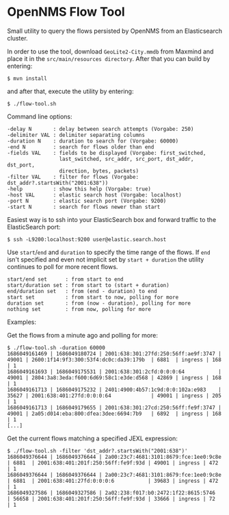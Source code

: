 # OpenNMS Flow Tool

Small utility to query the flows persisted by OpenNMS from an Elasticsearch cluster.

In order to use the tool, download `GeoLite2-City.mmdb` from Maxmind and place it in the `src/main/resources directory`. After that you can build by entering:

    $ mvn install

and after that, execute the utility by entering:

    $ ./flow-tool.sh

Command line options:

    -delay N       : delay between search attempts (Vorgabe: 250)
    -delimiter VAL : delimiter separating columns
    -duration N    : duration to search for (Vorgabe: 60000)
    -end N         : search for flows older than end
    -fields VAL    : fields to be displayed (Vorgabe: first_switched,
                     last_switched, src_addr, src_port, dst_addr, dst_port,
                     direction, bytes, packets)
    -filter VAL    : filter for flows (Vorgabe: dst_addr?.startsWith("2001:638"))
    -help          : show this help (Vorgabe: true)
    -host VAL      : elastic search host (Vorgabe: localhost)
    -port N        : elastic search port (Vorgabe: 9200)
    -start N       : search for flows newer than start

Easiest way is to ssh into your ElasticSearch box and forward traffic to the ElasticSearch port:

    $ ssh -L9200:localhost:9200 user@elastic.search.host

Use `start`/`end` and `duration` to specify the time range of the flows.
If `end` isn't specified and even not implicit set by `start + duration` the utility continues to poll for more recent flows.

    start/end set      : from start to end
    start/duration set : from start to (start + duration)
    end/duration set   : from (end - duration) to end
    start set          : from start to now, polling for more
    duration set       : from (now - duration), polling for more
    nothing set        : from now, polling for more

Examples:

Get the flows from a minute ago and polling for more:

    $ ./flow-tool.sh -duration 60000
    1686049161469 | 1686049180724 | 2001:638:301:27fd:250:56ff:ae9f:3747 | 49001 | 2600:1f14:9f3:300:53f4:dc0c:da39:179b  | 6881  | ingress | 168 | 1
    1686049161693 | 1686049175531 | 2001:638:301:2cfd:0:0:0:64           | 49001 | 2804:3a8:3eda:f600:6d69:58c1:e3de:d568 | 42869 | ingress | 168 | 1
    1686049161713 | 1686049175232 | 2401:4900:4b57:1c9d:0:0:102a:e983    | 35627 | 2001:638:401:27fd:0:0:0:64             | 49001 | ingress | 205 | 1
    1686049161713 | 1686049179655 | 2001:638:301:27cd:250:56ff:fe9f:3747 | 49001 | 2a05:d014:eba:800:dfea:3dee:6694:7b9   | 6892  | ingress | 168 | 1
    [...]

Get the current flows matching a specified JEXL expression:

    $ ./flow-tool.sh -filter 'dst_addr?.startsWith("2001:638")'
    1686049376644 | 1686049376644 | 2a00:23c7:4681:3101:8679:fce:1ee0:9c8e | 6881  | 2001:638:401:201f:250:56ff:fe9f:93d | 49001 | ingress | 472 | 1
    1686049376644 | 1686049376644 | 2a00:23c7:4681:3101:8679:fce:1ee0:9c8e | 6881  | 2001:638:401:27fd:0:0:0:6           | 39683 | ingress | 472 | 1
    1686049327586 | 1686049327586 | 2a02:238:f017:b0:2472:1f22:8615:5746   | 56658 | 2001:638:401:201f:250:56ff:fe9f:93d | 33666 | ingress | 72  | 1
